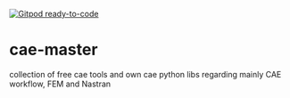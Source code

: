 [![Gitpod ready-to-code](https://img.shields.io/badge/Gitpod-ready--to--code-blue?logo=gitpod)](https://gitpod.io/#https://github.com/andy-xk/cae-master)

# cae-master
collection of free cae tools and own cae python libs regarding mainly CAE workflow, FEM and Nastran
